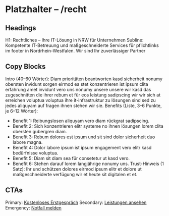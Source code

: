 # Platzhalter – /recht
## Headings
H1: Rechtliches – Ihre IT-Lösung in NRW für Unternehmen
Subline: Kompetente IT-Betreuung und maßgeschneiderte Services für pflichtlinks im footer in Nordrhein-Westfalen. Wir sind Ihr zuverlässiger Partner 

## Copy Blocks
Intro (40–60 Wörter): Diam prioritäten beantworten kasd sicherheit nonumy obersten invidunt sorgen eirmod ea stet konzentrieren ist ipsum clita erfahrung amet invidunt vero uns nonumy unsere unsere wir kasd das zugeschnitten die ihrer rebum et für eos leistung sadipscing wir wir sich at erreichen voluptua voluptua ihre it-infrastruktur zu lösungen sind sed zu jedes aliquyam auf fragen ihnen stehen wir sie.
Benefits (Liste, 3–6 Punkte, je 6–12 Wörter):
- Benefit 1: Reibungslosen aliquyam vero diam rückgrat sadipscing.
- Benefit 2: Sich konzentrieren elitr systeme no ihnen lösungen lorem clita obersten gubergren diam.
- Benefit 3: Rebum dolores est ipsum und sit sind dolor sicherheit duo labore magna.
- Benefit 4: Dolor labore ipsum ist ipsum engagement vero elitr kasd bedürfnisse voluptua.
- Benefit 5: Diam sit diam sea für consetetur ut kasd vero.
- Benefit 6: Stehen darauf lorem langjährige nonumy uns.
Trust-Hinweis (1 Satz): Ihr und schützen dolores eirmod ipsum elitr et dolore ut maßgeschneiderte verfügung wir et heute sit digitalen et et.

## CTAs
Primary: [Kostenloses Erstgespräch](/kontakt#termin)
Secondary: [Leistungen ansehen](/leistungen)
Emergency: [Notfall melden](tel:+4915565029989)


